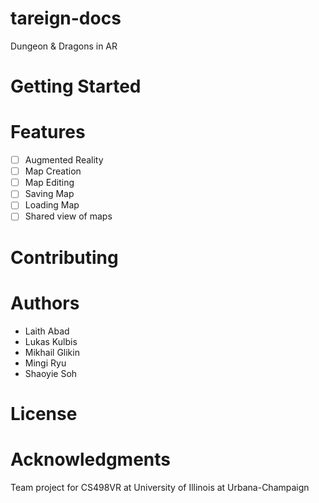 # tareign-docs
Dungeon & Dragons in AR

# Getting Started

# Features
- [ ] Augmented Reality
- [ ] Map Creation
- [ ] Map Editing 
- [ ] Saving Map
- [ ] Loading Map
- [ ] Shared view of maps

# Contributing

# Authors
- Laith Abad
- Lukas Kulbis
- Mikhail Glikin
- Mingi Ryu
- Shaoyie Soh

# License

# Acknowledgments
Team project for CS498VR at University of Illinois at Urbana-Champaign

